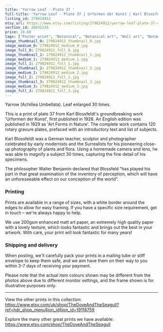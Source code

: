 ```yaml
---
title: 'Yarrow Leaf - Plate 37 '
full-title: 'Yarrow Leaf - Plate 37 | Urformen der Kunst | Karl Blossfeldt |   Botanical print, wall art, room decor, black & white, sepia, vintage'
listing_id: 279824912
etsy_url: https://www.etsy.com/listing/279824912/yarrow-leaf-plate-37-urformen-der-kunst?utm_source=site&utm_medium=api&utm_campaign=api
section_id: 28031226
price: 10.60
tags: ["Poster print", "Botanical", "Botanical art", "Wall art", "Botanical poster", "Photograph", "Vintage", "Black and white", "Sepia", "Minimal", "Leaf", "High quality print", "Urformen der Kunst"]
image_thumbnail_0: 279824912_thumbnail_0.jpg
image_medium_0: 279824912_medium_0.jpg
image_full_0: 279824912_full_0.jpg
image_thumbnail_1: 279824912_thumbnail_1.jpg
image_medium_1: 279824912_medium_1.jpg
image_full_1: 279824912_full_1.jpg
image_thumbnail_2: 279824912_thumbnail_2.jpg
image_medium_2: 279824912_medium_2.jpg
image_full_2: 279824912_full_2.jpg
image_thumbnail_3: 279824912_thumbnail_3.jpg
image_medium_3: 279824912_medium_3.jpg
image_full_3: 279824912_full_3.jpg
---
```

Yarrow (Achillea Umbellata). Leaf enlarged 30 times.

This is a print of plate 37 from Karl Blossfeldt&#39;s groundbreaking work &#39;Urformen der Kunst&#39;, first published in 1928. An English edition was published in 1929 as &#39;Art Forms in Nature&#39;. The complete work contains 120 rotary gravure plates, prefaced with an introductory text and list of subjects.

Karl Blossfeldt was a German teacher, sculptor and photographer celebrated by early modernists and the Surrealists for his pioneering close-up photography of plants and flora. Using a homemade camera and lens, he was able to magnify a subject 30 times, capturing the fine detail of his specimens.

The philosopher Walter Benjamin declared that Blossfeld &quot;has played his part in that great examination of the inventory of perception, which will have an unforeseeable effect on our conception of the world&quot;. 

### Printing

Prints are available in a range of sizes, with a white border around the edges to allow for easy framing. If you have a specific size requirement, get in touch – we&#39;re always happy to help.

We use 200gsm enhanced matt art paper, an extremely high quality paper with a lovely texture, which looks fantastic and brings out the best in your artwork. With care, your print will look fantastic for many years!

### Shipping and delivery

When posting, we&#39;ll carefully pack your prints in a mailing tube or stiff envelope to keep them safe, and we aim have them on their way to you within 3-7 days of receiving your payment.

Please note that the actual item colours shown may be different from the photos above due to different monitor settings, and the frame shown is for illustrative purposes only.

---

View the other prints in this collection: https://www.etsy.com/uk/shop/TheDoveAndTheSeagull?ref=hdr_shop_menu§ion_id§ion_id=19118759

Explore the many other great prints we have available: https://www.etsy.com/shop/TheDoveAndTheSeagull

